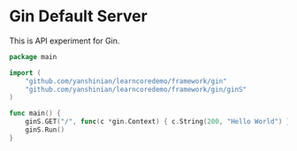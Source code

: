 # Gin Default Server

This is API experiment for Gin.

```go
package main

import (
	"github.com/yanshinian/learncoredemo/framework/gin"
	"github.com/yanshinian/learncoredemo/framework/gin/ginS"
)

func main() {
	ginS.GET("/", func(c *gin.Context) { c.String(200, "Hello World") })
	ginS.Run()
}
```
